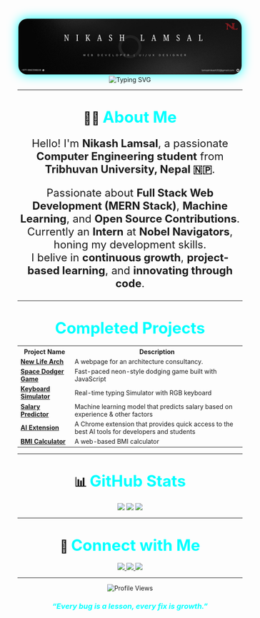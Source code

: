 <div align="center">

<img src="Nikash Lamsal frame.jpg" width="500px" style="border-radius: 20px; box-shadow: 0px 0px 25px #00FFFF;" alt="Nikash Lamsal Frame"/>

<br/>

<img src="https://readme-typing-svg.demolab.com/?lines=Computer+Engineering+Student;Frontend+Developer+(MERN);Machine+Learning+Enthusiast;Lifelong+Learner+%26+Builder!&center=true&width=800&height=45&color=00FFFF&size=28" alt="Typing SVG"/>

---

# 🧑‍💻 <span style="color: #00FFFF; font-size: 35px;">About Me</span>

<div align="center" style="font-size: 24px;">

Hello! I'm **Nikash Lamsal**, a passionate **Computer Engineering student** from **Tribhuvan University, Nepal 🇳🇵**.

 Passionate about **Full Stack Web Development (MERN Stack)**, **Machine Learning**, and **Open Source Contributions**.  
 Currently an **Intern** at **Nobel Navigators**, honing my development skills.  
 I belive in **continuous growth**, **project-based learning**, and **innovating through code**.  
</div>

---

# <span style="color: #00FFFF; font-size: 35px;">Completed Projects</span>

<table align="center" width="90%">
  <tr>
    <th>Project Name</th>
    <th>Description</th>
  </tr>
  <tr>
    <td><a href="https://nikashlamsal.github.io/New-Life-Arch/"><b>New Life Arch</b></a></td>
    <td>A webpage for an architecture consultancy.</td>
  </tr>
  <tr>
    <td><a href="https://nikashlamsal.github.io/Space-Dodger/"><b>Space Dodger Game</b></a></td>
    <td>Fast-paced neon-style dodging game built with JavaScript</td>
  </tr>
  <tr>
    <td><a href="https://nikashlamsal.github.io/Keyboard-Simulator/"><b>Keyboard Simulator</b></a></td>
    <td>Real-time typing Simulator with RGB keyboard </td>
  </tr>
  <tr>
    <td><a href="https://github.com/NikashLamsal/Salary-Prediction-System"><b>Salary Predictor</b></a></td>
    <td>Machine learning model that predicts salary based on experience & other factors </td>
  </tr>
      <td><a href="https://github.com/NikashLamsal/AI-Extension"><b>AI Extension </b></a></td>
      <td>A Chrome extension that provides quick access to the best AI tools for developers and students</td>
  </tr>
      <td><a href="https://nikashlamsal.github.io/BMI-Calculator/"><b>BMI Calculator</b></a></td>
      <td>A web-based BMI calculator</td>
  </tr>
</table>

---

# 📊 <span style="color: #00FFFF; font-size: 35px;">GitHub Stats</span>

<div align="center">
  
<img src="https://github-readme-stats.vercel.app/api?username=NikashLamsal&show_icons=true&theme=tokyonight&hide_border=true&border_radius=20&card_width=350" width="400px" />

<img src="https://github-readme-streak-stats.herokuapp.com?user=NikashLamsal&theme=tokyonight&hide_border=true&border_radius=20" width="400px" />

<img src="https://github-readme-stats.vercel.app/api/top-langs/?username=NikashLamsal&layout=compact&theme=tokyonight&hide_border=true&border_radius=20&card_width=350" width="400px"/>

</div>

---

# 🤝 <span style="color: #00FFFF; font-size: 35px;">Connect with Me</span>

<p align="center">
  <a href="mailto:lamsalnikash312@gmail.com">
    <img src="https://img.shields.io/badge/Gmail-D14836?style=for-the-badge&logo=gmail&logoColor=white" />
  </a>
  <a href="https://www.instagram.com/nikash__lamsal/profilecard/">
    <img src="https://img.shields.io/badge/Instagram-E4405F?style=for-the-badge&logo=instagram&logoColor=white" />
  </a>
  <a href="https://www.kaggle.com/nikashlamsal">
    <img src="https://img.shields.io/badge/Kaggle-20BEFF?style=for-the-badge&logo=kaggle&logoColor=white" />
  </a>
</p>

---

<p align="center">
  <img src="https://komarev.com/ghpvc/?username=NikashLamsal&color=00FFFF&style=flat-square" alt="Profile Views" />
</p>

<h3 align="center" style="color: #00FFFF;"><i>“Every bug is a lesson, every fix is growth.”</i></h3>

</div>
